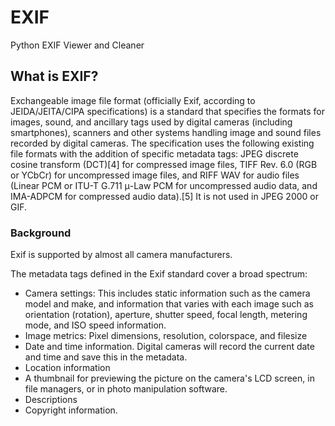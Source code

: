 # EXIF
Python EXIF Viewer and Cleaner
## What is EXIF?
Exchangeable image file format (officially Exif, according to JEIDA/JEITA/CIPA specifications) is a standard that specifies the formats for images, sound, and ancillary tags used by digital cameras (including smartphones), scanners and other systems handling image and sound files recorded by digital cameras. The specification uses the following existing file formats with the addition of specific metadata tags: JPEG discrete cosine transform (DCT)[4] for compressed image files, TIFF Rev. 6.0 (RGB or YCbCr) for uncompressed image files, and RIFF WAV for audio files (Linear PCM or ITU-T G.711 μ-Law PCM for uncompressed audio data, and IMA-ADPCM for compressed audio data).[5] It is not used in JPEG 2000 or GIF.
### Background
Exif is supported by almost all camera manufacturers.

The metadata tags defined in the Exif standard cover a broad spectrum:

- Camera settings: This includes static information such as the camera model and make, and information that varies with each image such as orientation (rotation), aperture, shutter speed, focal length, metering mode, and ISO speed information.
- Image metrics: Pixel dimensions, resolution, colorspace, and filesize
- Date and time information. Digital cameras will record the current date and time and save this in the metadata.
- Location information
- A thumbnail for previewing the picture on the camera's LCD screen, in file managers, or in photo manipulation software.
- Descriptions
- Copyright information.
